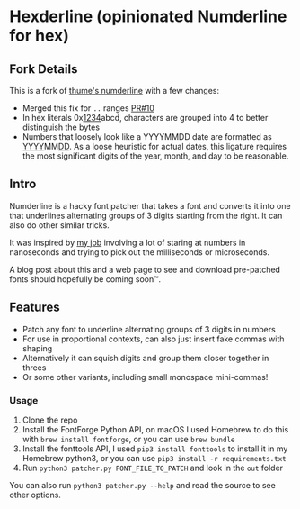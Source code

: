 # Hexderline (opinionated Numderline for hex)

## Fork Details

This is a fork of [thume's numderline](https://github.com/trishume/numderline) with a few changes:
- Merged this fix for `..` ranges [PR#10](https://github.com/trishume/numderline/pull/10)
- In hex literals 0x<u>1234</u>abcd, characters are grouped into 4 to better distinguish the bytes  
- Numbers that loosely look like a YYYYMMDD date are formatted as <u>YYYY</u>MM<u>DD</u>. As a loose heuristic for actual dates, this ligature requires the most significant digits of the year, month, and day to be reasonable.

## Intro

Numderline is a hacky font patcher that takes a font and converts it into one that underlines alternating groups of 3 digits starting from the right. It can also do other similar tricks.

It was inspired by [my job](https://www.janestreet.com/technology/) involving a lot of staring at numbers in nanoseconds and trying to pick out the milliseconds or microseconds.

A blog post about this and a web page to see and download pre-patched fonts should hopefully be coming soon™.

## Features

- Patch any font to underline alternating groups of 3 digits in numbers
- For use in proportional contexts, can also just insert fake commas with shaping
- Alternatively it can squish digits and group them closer together in threes
- Or some other variants, including small monospace mini-commas!

### Usage

1. Clone the repo
1. Install the FontForge Python API, on macOS I used Homebrew to do this with `brew install fontforge`, or you can use `brew bundle`
1. Install the fonttools API, I used `pip3 install fonttools` to install it in my Homebrew python3, or you can use `pip3 install -r requirements.txt`
1. Run `python3 patcher.py FONT_FILE_TO_PATCH` and look in the `out` folder

You can also run `python3 patcher.py --help` and read the source to see other options.

